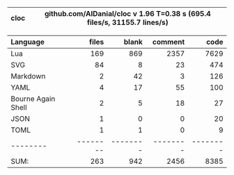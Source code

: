 cloc|github.com/AlDanial/cloc v 1.96  T=0.38 s (695.4 files/s, 31155.7 lines/s)
--- | ---

Language|files|blank|comment|code
:-------|-------:|-------:|-------:|-------:
Lua|169|869|2357|7629
SVG|84|8|23|474
Markdown|2|42|3|126
YAML|4|17|55|100
Bourne Again Shell|2|5|18|27
JSON|1|0|0|20
TOML|1|1|0|9
--------|--------|--------|--------|--------
SUM:|263|942|2456|8385
